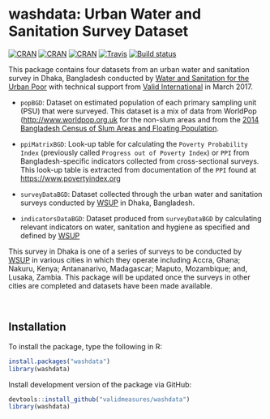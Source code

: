 # washdata: Urban Water and Sanitation Survey Dataset

[![CRAN](https://img.shields.io/cran/v/washdata.svg)](https://CRAN.R-project.org/package=washdata)
[![CRAN](https://img.shields.io/cran/l/washdata.svg)](https://github.com/validmeasures/washdata/blob/master/LICENSE.md)
[![CRAN](http://cranlogs.r-pkg.org/badges/washdata)](http://cran.rstudio.com/web/packages/washdata/index.html)
[![Travis](https://img.shields.io/travis/validmeasures/washdata.svg?branch=master)](https://travis-ci.org/validmeasures/washdata)
[![Build status](https://ci.appveyor.com/api/projects/status/outyoi6bw8yqi0p1?svg=true)](https://ci.appveyor.com/project/ernestguevarra/washdata)


This package contains four datasets from an urban water and sanitation survey in Dhaka, Bangladesh conducted by [Water and Sanitation for the Urban Poor](https://www.wsup.com) with technical support from [Valid International](http://www.validinternational.com) in March 2017.

* `popBGD`: Dataset on estimated population of each primary sampling unit (PSU) that were surveyed. This dataset is a mix of data from WorldPop (<http://www.worldpop.org.uk> for the non-slum areas and from the [2014 Bangladesh Census of Slum Areas and Floating Population](<http://203.112.218.65:8008/PageWebMenuContent.aspx?MenuKey=423>).

* `ppiMatrixBGD`: Look-up table for calculating the `Poverty Probability Index` (previously called `Progress out of Poverty Index`) or `PPI` from Bangladesh-specific indicators collected from cross-sectional surveys. This look-up table is extracted from documentation of the `PPI` found at <https://www.povertyindex.org>

* `surveyDataBGD`: Dataset collected through the urban water and sanitation surveys conducted by [WSUP](https://www.wsup.com) in Dhaka, Bangladesh.

* `indicatorsDataBGD`: Dataset produced from `surveyDataBGD` by calculating relevant indicators on water, sanitation and hygiene as specified and defined by [WSUP](https://www.wsup.com)

This survey in Dhaka is one of a series of surveys to be conducted by [WSUP](https://www.wsup.com) in various cities in which they operate including Accra, Ghana; Nakuru, Kenya; Antananarivo, Madagascar; Maputo, Mozambique; and, Lusaka, Zambia. This package will be updated once the surveys in other cities are completed and datasets have been made available.

<br/>

## Installation

To install the package, type the following in R:

```R
install.packages("washdata")
library(washdata)
```

Install development version of the package via GitHub:

```R
devtools::install_github("validmeasures/washdata")
library(washdata)
```
